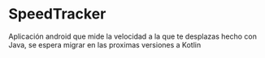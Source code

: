 # SpeedTracker
Aplicación android que mide la velocidad a la que te desplazas hecho con Java, se espera migrar en las proximas versiones a Kotlin
